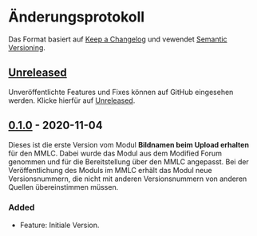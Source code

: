 # Änderungsprotokoll
Das Format basiert auf [Keep a Changelog](https://keepachangelog.com/en/1.0.0/) und vewendet [Semantic Versioning](https://semver.org/spec/v2.0.0.html).

## [Unreleased]
Unveröffentlichte Features und Fixes können auf GitHub eingesehen werden. Klicke hierfür auf [Unreleased].

## [0.1.0] - 2020-11-04
Dieses ist die erste Version vom Modul **Bildnamen beim Upload erhalten** für den MMLC. Dabei wurde das Modul aus dem Modified Forum genommen
und für die Bereitstellung über den MMLC angepasst. Bei der Veröffentlichung des Moduls im MMLC erhält das Modul neue Versionsnummern,
die nicht mit anderen Versionsnummern von anderen Quellen übereinstimmen müssen.

### Added
- Feature: Initiale Version.

[Unreleased]: https://github.com/ModifiedCommunityModules/image-original-name/compare/0.1.0...HEAD
[0.1.0]: https://github.com/ModifiedCommunityModules/image-original-name/releases/tag/0.1.0
